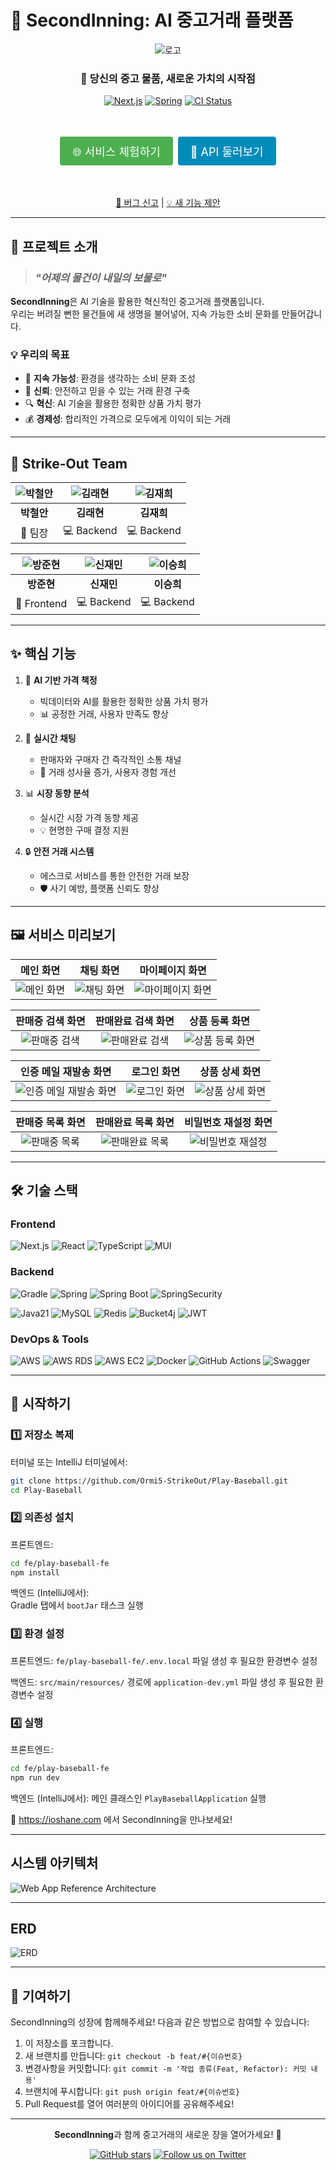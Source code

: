# 🌟 SecondInning: AI 중고거래 플랫폼

<div align="center">

![로고](https://github.com/user-attachments/assets/a4cacec8-83fb-47fa-ad91-d12047906c67)

### 🔄 당신의 중고 물품, 새로운 가치의 시작점

[![Next.js](https://img.shields.io/badge/Frontend-Next.js-%23000000?style=for-the-badge&logo=next.js&logoColor=white&labelColor=000000)](https://github.com/Ormi5-StrikeOut/Play-Baseball/actions/workflows/FE%20CD.yml)
[![Spring](https://img.shields.io/badge/Backend-Spring-%236DB33F?style=for-the-badge&logo=spring&logoColor=white&labelColor=6DB33F)](https://github.com/Ormi5-StrikeOut/Play-Baseball/actions/workflows/Spring%20CD.yml)
[![CI Status](https://img.shields.io/badge/CI-✅%20Passing-success?style=for-the-badge&logo=github-actions&logoColor=white&labelColor=2088FF)](https://github.com/Ormi5-StrikeOut/Play-Baseball/actions/workflows/Spring%20CI.yml)

<br>

<a href="https://ioshane.com/" style="display: inline-block; background-color: #4CAF50; color: white; padding: 10px 20px; text-align: center; text-decoration: none; font-size: 18px; margin: 4px 2px; cursor: pointer; border-radius: 4px;">🌐 서비스 체험하기</a>
<a href="https://api.ioshane.com/swagger-ui/index.html#/" style="display: inline-block; background-color: #008CBA; color: white; padding: 10px 20px; text-align: center; text-decoration: none; font-size: 18px; margin: 4px 2px; cursor: pointer; border-radius: 4px;">📘 API 둘러보기</a>

<br>

[🐞 버그 신고](https://github.com/Ormi5-StrikeOut/Play-Baseball/issues) | [💡 새 기능 제안](https://github.com/Ormi5-StrikeOut/Play-Baseball/issues)

</div>

---

## 🎯 프로젝트 소개

> ### *"어제의 물건이 내일의 보물로"*

**SecondInning**은 AI 기술을 활용한 혁신적인 중고거래 플랫폼입니다.  
우리는 버려질 뻔한 물건들에 새 생명을 불어넣어, 지속 가능한 소비 문화를 만들어갑니다.

### 💡 우리의 목표

- 🌱 **지속 가능성**: 환경을 생각하는 소비 문화 조성
- 🤝 **신뢰**: 안전하고 믿을 수 있는 거래 환경 구축
- 🔍 **혁신**: AI 기술을 활용한 정확한 상품 가치 평가
- 💰 **경제성**: 합리적인 가격으로 모두에게 이익이 되는 거래

---
## 👥 Strike-Out Team

<div align="center">

| ![박철안](https://github.com/The-Shinee.png) | ![김래현](https://github.com/raehyeonn.png) | ![김재희](https://github.com/2019112479kjh.png) |
|:---:|:---:|:---:|
| **박철안** | **김래현** | **김재희** |
| 👑 팀장 | 💻 Backend | 💻 Backend |

| ![방준현](https://github.com/bindingflare.png) | ![신재민](https://github.com/Freddieshin.png) | ![이승희](https://github.com/LLSNsssz.png) |
|:---:|:---:|:---:|
| **방준현** | **신재민** | **이승희** |
| 🎨 Frontend | 💻 Backend | 💻 Backend |

</div>

---


## ✨ 핵심 기능

1. 🤖 **AI 기반 가격 책정**
   - 빅데이터와 AI를 활용한 정확한 상품 가치 평가
   - 📊 공정한 거래, 사용자 만족도 향상

2. 💬 **실시간 채팅**
   - 판매자와 구매자 간 즉각적인 소통 채널
   - 🚀 거래 성사율 증가, 사용자 경험 개선

3. 📊 **시장 동향 분석**
   - 실시간 시장 가격 동향 제공
   - 💡 현명한 구매 결정 지원

4. 🔒 **안전 거래 시스템**
   - 에스크로 서비스를 통한 안전한 거래 보장
   - 🛡️ 사기 예방, 플랫폼 신뢰도 향상

---
## 🖼️ 서비스 미리보기

<div align="center">

| 메인 화면 | 채팅 화면 | 마이페이지 화면 |
|:---:|:---:|:---:|
| ![메인 화면](https://github.com/user-attachments/assets/71800866-48db-4a4e-bafc-bd43050d23ff) | ![채팅 화면](https://github.com/user-attachments/assets/0c8bcf70-9be2-4fe5-bde0-68b1e38d794c) | ![마이페이지 화면](https://github.com/user-attachments/assets/e2e63272-eece-4a29-a522-2e2ffac0a6ed) |

| 판매중 검색 화면 | 판매완료 검색 화면 | 상품 등록 화면 |
|:---:|:---:|:---:|
| ![판매중 검색](https://github.com/user-attachments/assets/27fe949e-449e-46de-9104-9b9677f69740) | ![판매완료 검색](https://github.com/user-attachments/assets/77e8d8ff-958a-4f9e-af39-0c414a24df16) | ![상품 등록 화면](https://github.com/user-attachments/assets/d0b470c3-e42d-4c64-a575-da77130c005f) |

| 인증 메일 재발송 화면 | 로그인 화면 | 상품 상세 화면 |
|:---:|:---:|:---:|
| ![인증 메일 재발송 화면](https://github.com/user-attachments/assets/b54ce14a-d609-4315-9d76-102b20b6df00) | ![로그인 화면](https://github.com/user-attachments/assets/0ba2050b-f879-4793-bce8-5ffbf6c58a4d) | ![상품 상세 화면](https://github.com/user-attachments/assets/c7646642-2fd4-4e9c-beea-33d6d5b58517) |

| 판매중 목록 화면 | 판매완료 목록 화면 | 비밀번호 재설정 화면 |
|:---:|:---:|:---:|
| ![판매중 목록](https://github.com/user-attachments/assets/32d4cbc0-7952-4ace-bdd7-f749aacbc232) | ![판매완료 목록](https://github.com/user-attachments/assets/751ad640-a923-4ea4-8d9f-9db1c4738927) | ![비밀번호 재설정](https://github.com/user-attachments/assets/c93683bc-ab3b-4027-bcf4-4b70f2cea83a) |

</div>

---

## 🛠️ 기술 스택

### Frontend
![Next.js](https://img.shields.io/badge/Next.js-000000?style=for-the-badge&logo=next.js&logoColor=white)
![React](https://img.shields.io/badge/React-61DAFB?style=for-the-badge&logo=react&logoColor=black)
![TypeScript](https://img.shields.io/badge/TypeScript-3178C6?style=for-the-badge&logo=typescript&logoColor=white)
![MUI](https://img.shields.io/badge/MUI-%230081CB.svg?style=for-the-badge&logo=mui&logoColor=white)

### Backend
![Gradle](https://img.shields.io/badge/Gradle-02303A.svg?style=for-the-badge&logo=Gradle&logoColor=white)
![Spring](https://img.shields.io/badge/Spring-6DB33F?style=for-the-badge&logo=Spring&logoColor=white)
![Spring Boot](https://img.shields.io/badge/Spring_Boot-6DB33F?style=for-the-badge&logo=spring-boot&logoColor=white)
![SpringSecurity](https://img.shields.io/badge/SpringSecurity-6DB33F.svg?style=for-the-badge&logo=SpringSecurity&logoColor=white)

![Java21](https://img.shields.io/badge/Java21-007396?style=for-the-badge&logo=java&logoColor=white)
![MySQL](https://img.shields.io/badge/MySQL-4479A1?style=for-the-badge&logo=mysql&logoColor=white)
![Redis](https://img.shields.io/badge/Redis-DC382D?style=for-the-badge&logo=redis&logoColor=white)
![Bucket4j](https://img.shields.io/badge/Bucket4j-232F3E?style=for-the-badge&logo=Bucket4js&logoColor=white)
![JWT](https://img.shields.io/badge/JWT-85EA2D?style=for-the-badge&logo=JWT&logoColor=white)

### DevOps & Tools
![AWS](https://img.shields.io/badge/AWS-232F3E?style=for-the-badge&logo=amazon-aws&logoColor=white)
![AWS RDS](https://img.shields.io/badge/AWS_RDS-527FFF?style=for-the-badge&logo=AmazonRDS&logoColor=white)
![AWS EC2](https://img.shields.io/badge/AWS_EC2-FF9900?style=for-the-badge&logo=AmazonEC2&logoColor=white)
![Docker](https://img.shields.io/badge/Docker-2496ED?style=for-the-badge&logo=docker&logoColor=white)
![GitHub Actions](https://img.shields.io/badge/GitHub_Actions-2088FF?style=for-the-badge&logo=github-actions&logoColor=white)
![Swagger](https://img.shields.io/badge/Swagger-85EA2D?style=for-the-badge&logo=swagger&logoColor=black)

---

## 🚀 시작하기

### 1️⃣ 저장소 복제
터미널 또는 IntelliJ 터미널에서:
```bash
git clone https://github.com/Ormi5-StrikeOut/Play-Baseball.git
cd Play-Baseball
```

### 2️⃣ 의존성 설치
프론트엔드:
```bash
cd fe/play-baseball-fe
npm install
```

백엔드 (IntelliJ에서):  
Gradle 탭에서 `bootJar` 태스크 실행

### 3️⃣ 환경 설정
프론트엔드:
`fe/play-baseball-fe/.env.local` 파일 생성 후 필요한 환경변수 설정

백엔드:
`src/main/resources/` 경로에 `application-dev.yml` 파일 생성 후 필요한 환경변수 설정

### 4️⃣ 실행
프론트엔드:
```bash
cd fe/play-baseball-fe 
npm run dev
```

백엔드 (IntelliJ에서):
메인 클래스인 `PlayBaseballApplication` 실행

🎉 https://ioshane.com 에서 SecondInning을 만나보세요!

---

## 시스템 아키텍처
![Web App Reference Architecture](https://github.com/user-attachments/assets/dfb459ea-8f19-4d28-9aec-d7a5a8779daa)


---

## ERD

![ERD](https://github.com/user-attachments/assets/8fa23b9d-e9b3-4874-b90b-7c70dab0b208)


---

## 🤝 기여하기

SecondInning의 성장에 함께해주세요! 다음과 같은 방법으로 참여할 수 있습니다:

1. 이 저장소를 포크합니다.
2. 새 브랜치를 만듭니다: `git checkout -b feat/#{이슈번호}`
3. 변경사항을 커밋합니다: `git commit -m '작업 종류(Feat, Refactor): 커밋 내용'`
4. 브랜치에 푸시합니다: `git push origin feat/#{이슈번호}`
5. Pull Request를 열어 여러분의 아이디어를 공유해주세요!

---

<div align="center">

**SecondInning**과 함께 중고거래의 새로운 장을 열어가세요! 🚀

[![GitHub stars](https://img.shields.io/github/stars/Ormi5-StrikeOut/Play-Baseball?style=social)](https://github.com/Ormi5-StrikeOut/Play-Baseball/stargazers)
[![Follow us on Twitter](https://img.shields.io/twitter/follow/SecondInning?style=social)](https://twitter.com/SecondInning)

</div>